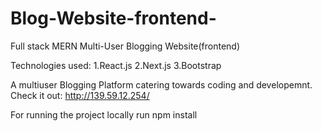 # Blog-Website-frontend-
Full stack MERN Multi-User Blogging Website(frontend)

Technologies used:
1.React.js
2.Next.js
3.Bootstrap


A multiuser Blogging Platform catering towards coding and developemnt.
Check it out: http://139.59.12.254/

For running the project locally run npm install 
